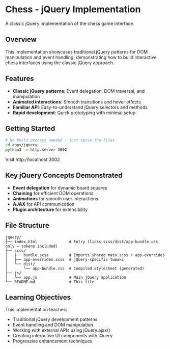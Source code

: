 # Chess - jQuery Implementation

A classic jQuery implementation of the chess game interface.

## Overview

This implementation showcases traditional jQuery patterns for DOM manipulation and event handling, demonstrating how to build interactive chess interfaces using the classic jQuery approach.

## Features

- **Classic jQuery patterns**: Event delegation, DOM traversal, and manipulation
- **Animated interactions**: Smooth transitions and hover effects
- **Familiar API**: Easy-to-understand jQuery selectors and methods
- **Rapid development**: Quick prototyping with minimal setup

## Getting Started

```bash
# No build process needed - just serve the files
cd apps/jquery
python3 -m http.server 3002
```

Visit http://localhost:3002

## Key jQuery Concepts Demonstrated

- **Event delegation** for dynamic board squares
- **Chaining** for efficient DOM operations
- **Animations** for smooth user interactions
- **AJAX** for API communication
- **Plugin architecture** for extensibility

## File Structure

```
jquery/
├── index.html              # Entry (links scss/dist/app-bundle.css only – tokens included)
├── scss/
│   ├── bundle.scss         # Imports shared main.scss + app-overrides
│   ├── app-overrides.scss  # jQuery-specific tweaks
│   └── dist/
│       └── app-bundle.css  # Compiled stylesheet (generated)
├── js/
│   └── app.js              # Main jQuery application
└── README.md               # This file
```

## Learning Objectives

This implementation teaches:
- Traditional jQuery development patterns
- Event handling and DOM manipulation
- Working with external APIs using jQuery.ajax()
- Creating interactive UI components with jQuery
- Progressive enhancement techniques
